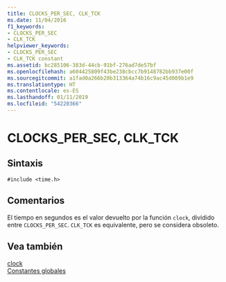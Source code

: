 ```yaml
---
title: CLOCKS_PER_SEC, CLK_TCK
ms.date: 11/04/2016
f1_keywords:
- CLOCKS_PER_SEC
- CLK_TCK
helpviewer_keywords:
- CLOCKS_PER_SEC
- CLK_TCK constant
ms.assetid: bc285106-383d-44cb-91bf-276ad7de57bf
ms.openlocfilehash: a604425809f43be238cbcc7b9148782bb937e00f
ms.sourcegitcommit: a1fad0a266b20b313364a74b16c9ac45d089b1e9
ms.translationtype: HT
ms.contentlocale: es-ES
ms.lasthandoff: 01/11/2019
ms.locfileid: "54220366"
---
```

# <a name="clockspersec-clktck"></a>CLOCKS_PER_SEC, CLK_TCK

## <a name="syntax"></a>Sintaxis

```
#include <time.h>
```

## <a name="remarks"></a>Comentarios

El tiempo en segundos es el valor devuelto por la función `clock`, dividido entre `CLOCKS_PER_SEC`. `CLK_TCK` es equivalente, pero se considera obsoleto.

## <a name="see-also"></a>Vea también

[clock](../c-runtime-library/reference/clock.md)<br/>
[Constantes globales](../c-runtime-library/global-constants.md)
